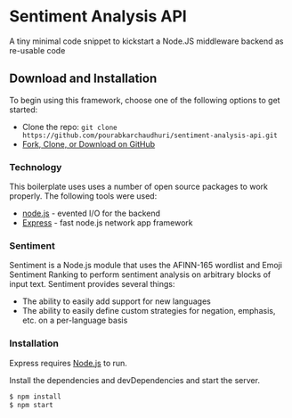 # Sentiment Analysis API

A tiny minimal code snippet to kickstart a Node.JS middleware backend as re-usable code

## Download and Installation

To begin using this framework, choose one of the following options to get started:
* Clone the repo: `git clone https://github.com/pourabkarchaudhuri/sentiment-analysis-api.git`
* [Fork, Clone, or Download on GitHub](https://github.com/pourabkarchaudhuri/sentiment-analysis-api.git)

### Technology

This boilerplate uses uses a number of open source packages to work properly. The following tools were used:

* [node.js] - evented I/O for the backend
* [Express] - fast node.js network app framework


### Sentiment

Sentiment is a Node.js module that uses the AFINN-165 wordlist and Emoji Sentiment Ranking to perform sentiment analysis on arbitrary blocks of input text. Sentiment provides several things:
* The ability to easily add support for new languages
* The ability to easily define custom strategies for negation, emphasis, etc. on a per-language basis

### Installation

Express requires [Node.js](https://nodejs.org/) to run.

Install the dependencies and devDependencies and start the server.

```sh
$ npm install
$ npm start
```



   [node.js]: <http://nodejs.org>
   [express]: <http://expressjs.com>
